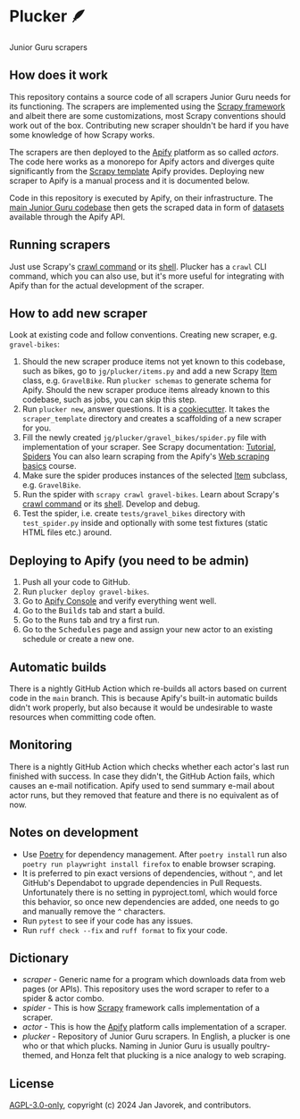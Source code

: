 # Plucker 🪶

Junior Guru scrapers

## How does it work

This repository contains a source code of all scrapers Junior Guru needs for its functioning.
The scrapers are implemented using the [Scrapy framework](https://scrapy.org/) and albeit there are some customizations, most Scrapy conventions should work out of the box.
Contributing new scraper shouldn't be hard if you have some knowledge of how Scrapy works.

The scrapers are then deployed to the [Apify](https://apify.com) platform as so called _actors_.
The code here works as a monorepo for Apify actors and diverges quite significantly from the [Scrapy template](https://github.com/apify/actor-templates/tree/master/templates/python-scrapy) Apify provides.
Deploying new scraper to Apify is a manual process and it is documented below.

Code in this repository is executed by Apify, on their infrastructure.
The [main Junior Guru codebase](https://github.com/juniorguru/junior.guru) then gets the scraped data in form of [datasets](https://docs.apify.com/platform/storage/dataset) available through the Apify API.

## Running scrapers

Just use Scrapy's [crawl command](https://docs.scrapy.org/en/latest/topics/commands.html#crawl) or its [shell](https://docs.scrapy.org/en/latest/topics/shell.html).
Plucker has a `crawl` CLI command, which you can also use, but it's more useful for integrating with Apify than for the actual development of the scraper.

## How to add new scraper

Look at existing code and follow conventions.
Creating new scraper, e.g. `gravel-bikes`:

1.  Should the new scraper produce items not yet known to this codebase, such as bikes, go to `jg/plucker/items.py` and add a new Scrapy [Item](https://docs.scrapy.org/en/latest/topics/items.html) class, e.g. `GravelBike`.
    Run `plucker schemas` to generate schema for Apify.
    Should the new scraper produce items already known to this codebase, such as jobs, you can skip this step.
1.  Run `plucker new`, answer questions.
    It is a [cookiecutter](https://github.com/cookiecutter/cookiecutter).
    It takes the `scraper_template` directory and creates a scaffolding of a new scraper for you.
1.  Fill the newly created `jg/plucker/gravel_bikes/spider.py` file with implementation of your scraper.
    See Scrapy documentation: [Tutorial](https://docs.scrapy.org/en/latest/intro/tutorial.html#our-first-spider), [Spiders](https://docs.scrapy.org/en/latest/topics/spiders.html) You can also learn scraping from the Apify's [Web scraping basics](https://docs.apify.com/academy/scraping-basics-python) course.
1.  Make sure the spider produces instances of the selected [Item](https://docs.scrapy.org/en/latest/topics/items.html) subclass, e.g. `GravelBike`.
1.  Run the spider with `scrapy crawl gravel-bikes`.
    Learn about Scrapy's [crawl command](https://docs.scrapy.org/en/latest/topics/commands.html#crawl) or its [shell](https://docs.scrapy.org/en/latest/topics/shell.html).
    Develop and debug.
1.  Test the spider, i.e. create `tests/gravel_bikes` directory with `test_spider.py` inside and optionally with some test fixtures (static HTML files etc.) around.

## Deploying to Apify (you need to be admin)

1.  Push all your code to GitHub.
1.  Run `plucker deploy gravel-bikes`.
1.  Go to [Apify Console](https://console.apify.com/actors) and verify everything went well.
1.  Go to the <kbd>Builds</kbd> tab and start a build.
1.  Go to the <kbd>Runs</kbd> tab and try a first run.
1.  Go to the <kbd>Schedules</kbd> page and assign your new actor to an existing schedule or create a new one.

## Automatic builds

There is a nightly GitHub Action which re-builds all actors based on current code in the `main` branch.
This is because Apify's built-in automatic builds didn't work properly, but also because it would be undesirable to waste resources when committing code often.

## Monitoring

There is a nightly GitHub Action which checks whether each actor's last run finished with success.
In case they didn't, the GitHub Action fails, which causes an e-mail notification.
Apify used to send summary e-mail about actor runs, but they removed that feature and there is no equivalent as of now.

## Notes on development

-   Use [Poetry](https://python-poetry.org/) for dependency management.
    After `poetry install` run also `poetry run playwright install firefox` to enable browser scraping.
-   It is preferred to pin exact versions of dependencies, without `^`, and let GitHub's Dependabot to upgrade dependencies in Pull Requests.
    Unfortunately there is no setting in pyproject.toml, which would force this behavior, so once new dependencies are added, one needs to go and manually remove the `^` characters.
-   Run `pytest` to see if your code has any issues.
-   Run `ruff check --fix` and `ruff format` to fix your code.

## Dictionary

-   _scraper_ - Generic name for a program which downloads data from web pages (or APIs). This repository uses the word scraper to refer to a spider & actor combo.
-   _spider_ - This is how [Scrapy](https://scrapy.org/) framework calls implementation of a scraper.
-   _actor_ - This is how the [Apify](https://apify.com) platform calls implementation of a scraper.
-   _plucker_ - Repository of Junior Guru scrapers. In English, a plucker is one who or that which plucks. Naming in Junior Guru is usually poultry-themed, and Honza felt that plucking is a nice analogy to web scraping.

## License
[AGPL-3.0-only](LICENSE), copyright (c) 2024 Jan Javorek, and contributors.
